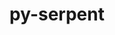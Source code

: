 ---
title: "py-serpent"
layout: cache
categories: [package, develop-2024-06-02]
meta: {"versions": ["1.40"], "compilers": ["gcc@=11.4.0", "gcc@=9.4.0", "oneapi@=2024.0.0"], "oss": ["ubuntu20.04", "ubuntu22.04"], "platforms": ["linux"], "targets": ["neoverse_v1", "ppc64le", "x86_64_v3"], "stacks": ["e4s", "e4s-neoverse_v1", "e4s-oneapi", "e4s-power", "root"], "num_specs": 4, "num_specs_by_stack": {"e4s-power": 1, "root": 4, "e4s-neoverse_v1": 1, "e4s": 1, "e4s-oneapi": 1}}
spec_details: [{"hash": "6lcw66hedjfwfvut5r2wbrgxezsq7z4l", "compiler": "gcc@=9.4.0", "versions": ["1.40"], "os": "ubuntu20.04", "platform": "linux", "target": "ppc64le", "variants": ["build_system=python_pip"], "stacks": ["e4s-power", "root"], "size": "-", "tarball": "https://binaries.spack.io/releases/develop-2024-06-02/build_cache/linux-ubuntu20.04-ppc64le/gcc-9.4.0/py-serpent-1.40/linux-ubuntu20.04-ppc64le-gcc-9.4.0-py-serpent-1.40-6lcw66hedjfwfvut5r2wbrgxezsq7z4l.spack"}, {"hash": "a7s6twj2cn3hy4uj5wixfpee56gfulnp", "compiler": "gcc@=11.4.0", "versions": ["1.40"], "os": "ubuntu22.04", "platform": "linux", "target": "neoverse_v1", "variants": ["build_system=python_pip"], "stacks": ["e4s-neoverse_v1", "root"], "size": "-", "tarball": "https://binaries.spack.io/releases/develop-2024-06-02/build_cache/linux-ubuntu22.04-neoverse_v1/gcc-11.4.0/py-serpent-1.40/linux-ubuntu22.04-neoverse_v1-gcc-11.4.0-py-serpent-1.40-a7s6twj2cn3hy4uj5wixfpee56gfulnp.spack"}, {"hash": "nnhqtcwttkjtdh3ev5gfhd6pggod4qmu", "compiler": "gcc@=11.4.0", "versions": ["1.40"], "os": "ubuntu22.04", "platform": "linux", "target": "x86_64_v3", "variants": ["build_system=python_pip"], "stacks": ["root", "e4s"], "size": "-", "tarball": "https://binaries.spack.io/releases/develop-2024-06-02/build_cache/linux-ubuntu22.04-x86_64_v3/gcc-11.4.0/py-serpent-1.40/linux-ubuntu22.04-x86_64_v3-gcc-11.4.0-py-serpent-1.40-nnhqtcwttkjtdh3ev5gfhd6pggod4qmu.spack"}, {"hash": "jywnqqqzvgubdabjfoolnnwjqgefjwel", "compiler": "oneapi@=2024.0.0", "versions": ["1.40"], "os": "ubuntu22.04", "platform": "linux", "target": "x86_64_v3", "variants": ["build_system=python_pip"], "stacks": ["e4s-oneapi", "root"], "size": "-", "tarball": "https://binaries.spack.io/releases/develop-2024-06-02/build_cache/linux-ubuntu22.04-x86_64_v3/oneapi-2024.0.0/py-serpent-1.40/linux-ubuntu22.04-x86_64_v3-oneapi-2024.0.0-py-serpent-1.40-jywnqqqzvgubdabjfoolnnwjqgefjwel.spack"}]
---
